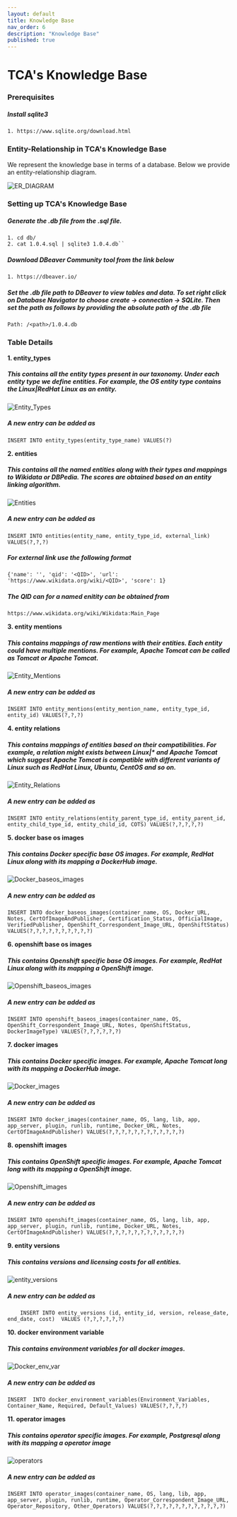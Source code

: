 ```yaml
---
layout: default
title: Knowledge Base
nav_order: 6
description: "Knowledge Base"
published: true
---
```


# TCA's Knowledge Base

### Prerequisites

##### Install sqlite3

	1. https://www.sqlite.org/download.html


### Entity-Relationship in TCA's Knowledge Base

We represent the knowledge base in terms of a database. Below we provide an entity-relationship diagram.

![ER_DIAGRAM](../../images/ER_diagram.png)

### Setting up TCA's Knowledge Base

##### Generate the .db file from the .sql file.

	1. cd db/
	2. cat 1.0.4.sql | sqlite3 1.0.4.db``

##### Download DBeaver Community tool from the link below

	1. https://dbeaver.io/

##### Set the .db file path to DBeaver to view tables and data. To set right click on Database Navigator to choose *create* -> *connection* -> *SQLite*. Then set the path as follows by providing the absolute path of the .db file

	Path: /<path>/1.0.4.db

### Table Details

**1. entity_types**

##### This contains all the entity types present in our taxonomy. Under each entity type we define entities. For example, the OS entity type contains the Linux|RedHat Linux as an entity.

![Entity_Types](../../images/entity_types.png)

##### A new entry can be added as

	INSERT INTO entity_types(entity_type_name) VALUES(?)


**2. entities**

##### This contains all the named entities along with their types and mappings to Wikidata or DBPedia. The scores are obtained based on an entity linking algorithm.

![Entities](../../images/entities.png)

##### A new entry can be added as

	INSERT INTO entities(entity_name, entity_type_id, external_link) VALUES(?,?,?)

##### For external link use the following format

	{'name': '', 'qid': '<QID>', 'url': 'https://www.wikidata.org/wiki/<QID>', 'score': 1}

##### The QID can for a named enitity can be obtained from

	https://www.wikidata.org/wiki/Wikidata:Main_Page


**3. entity mentions**

##### This contains mappings of raw mentions with their entities. Each entity could have multiple mentions. For example, Apache Tomcat can be called as Tomcat or Apache Tomcat.

![Entity_Mentions](../../images/entity_mentions.png)

##### A new entry can be added as

	INSERT INTO entity_mentions(entity_mention_name, entity_type_id, entity_id) VALUES(?,?,?)

**4. entity relations**

##### This contains mappings of entities based on their compatibilities. For example, a relation might exists between Linux|* and Apache Tomcat which suggest Apache Tomcat is compatible with different variants of Linux such as RedHat Linux, Ubuntu, CentOS and so on.

![Entity_Relations](../../images/entity_relations.png)

##### A new entry can be added as

	INSERT INTO entity_relations(entity_parent_type_id, entity_parent_id, entity_child_type_id, entity_child_id, COTS) VALUES(?,?,?,?,?)

**5. docker base os images**

##### This contains Docker specific base OS images. For example, RedHat Linux along with its mapping a DockerHub image.

![Docker_baseos_images](../../images/docker_baseos.png)

##### A new entry can be added as

	INSERT INTO docker_baseos_images(container_name, OS, Docker_URL, Notes, CertOfImageAndPublisher, Certification_Status, OfficialImage, VerifiedPublisher, OpenShift_Correspondent_Image_URL, OpenShiftStatus) VALUES(?,?,?,?,?,?,?,?,?,?)


**6. openshift base os images**

##### This contains Openshift specific base OS images. For example, RedHat Linux along with its mapping a OpenShift image.

![Openshift_baseos_images](../../images/OS_baseos.png)

##### A new entry can be added as

	INSERT INTO openshift_baseos_images(container_name, OS, OpenShift_Correspondent_Image_URL, Notes, OpenShiftStatus, DockerImageType) VALUES(?,?,?,?,?,?)


**7. docker images**

##### This contains Docker specific images. For example, Apache Tomcat long with its mapping a DockerHub image.

![Docker_images](../../images/docker_images.png)

##### A new entry can be added as

	INSERT INTO docker_images(container_name, OS, lang, lib, app, app_server, plugin, runlib, runtime, Docker_URL, Notes, CertOfImageAndPublisher) VALUES(?,?,?,?,?,?,?,?,?,?,?,?)


**8. openshift images**

##### This contains OpenShift specific images. For example, Apache Tomcat long with its mapping a OpenShift image.

![Openshift_images](../../images/OS_images.png)

##### A new entry can be added as

	INSERT INTO openshift_images(container_name, OS, lang, lib, app, app_server, plugin, runlib, runtime, Docker_URL, Notes, CertOfImageAndPublisher) VALUES(?,?,?,?,?,?,?,?,?,?,?,?)

**9. entity versions**
##### This contains versions and licensing costs for all entities.

![entity_versions](../../images/entity_versions.png)

##### A new entry can be added as
        INSERT INTO entity_versions (id, entity_id, version, release_date, end_date, cost)  VALUES (?,?,?,?,?,?)

**10. docker environment variable**
##### This contains environment variables for all docker images.

![Docker_env_var](../../images/docker_env.png)

##### A new entry can be added as
	INSERT  INTO docker_environment_variables(Environment_Variables, Container_Name, Required, Default_Values) VALUES(?,?,?,?)


**11. operator images**
##### This contains operator specific images. For example, Postgresql along with its mapping a operator image

![operators](../../images/operator_images.png)

##### A new entry can be added as
	INSERT INTO operator_images(container_name, OS, lang, lib, app, app_server, plugin, runlib, runtime, Operator_Correspondent_Image_URL, Operator_Repository, Other_Operators) VALUES(?,?,?,?,?,?,?,?,?,?,?,?)
